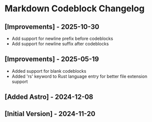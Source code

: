 # Markdown Codeblock Changelog

## [Improvements] - 2025-10-30

- Add support for newline prefix before codeblocks
- Add support for newline suffix after codeblocks

## [Improvements] - 2025-05-19

- Added support for blank codeblocks
- Added 'rs' keyword to Rust language entry for better file extension support

## [Added Astro] - 2024-12-08

## [Initial Version] - 2024-11-20
